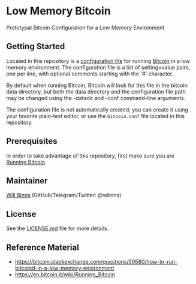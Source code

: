 # Low Memory Bitcoin

Prototypal Bitcoin Configuration for a Low Memory Environment

## Getting Started

Located in this repository is a [configuration file](Bitcoin/bitcoin.conf) for
running [Bitcoin](https://bitcoin.org/en/download) in a low memory environment.
The configuration file is a list of setting=value pairs, one per line, with
optional comments starting with the '#' character.

By default when running Bitcoin, Bitcoin will look for this file in the
bitcoin data directory, but both the data directory and the configuration file
path may be changed using the -datadir and -conf command-line arguments.

The configuration file is not automatically created; you can create it using
your favorite plain-text editor, or use the `bitcoin.conf` file located in this
repository.

## Prerequisites

In order to take advantage of this repository, first make sure you are [Running
Bitcoin](https://en.bitcoin.it/wiki/Running_Bitcoin).

## Maintainer

[Will Binns](https://willbinns.org/) (GitHub/Telegram/Twitter: @wbnns)

## License

See the [LICENSE.md](LICENSE.md) file for more details.

## Reference Material

+ https://bitcoin.stackexchange.com/questions/50580/how-to-run-bitcoind-in-a-low-memory-environment
+ https://en.bitcoin.it/wiki/Running_Bitcoin
